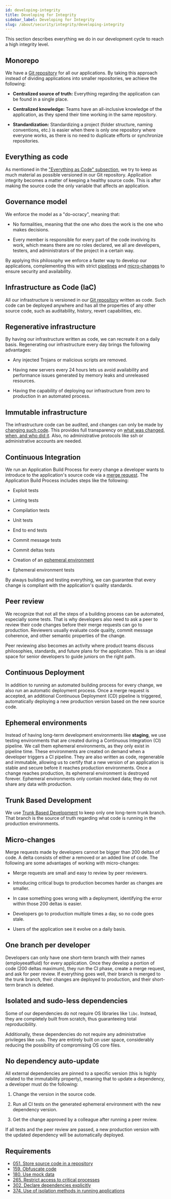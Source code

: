 ```yaml
---
id: developing-integrity
title: Developing for Integrity
sidebar_label: Developing for Integrity
slug: /about/security/integrity/developing-integrity
---
```


This section describes everything we do
in our development cycle
to reach a high integrity level.

## Monorepo

We have a [Git repository](https://gitlab.com/fluidattacks/universe)
for all our applications.
By taking this approach
instead of dividing applications
into smaller repositories,
we achieve the following:

- **Centralized source of truth:**
  Everything regarding the application
  can be found in a single place.

- **Centralized knowledge:**
  Teams have an all-inclusive knowledge
  of the application,
  as they spend their time working
  in the same repository.

- **Standardization:**
  Standardizing a project
  (folder structure, naming conventions, etc.)
  is easier when there is only one repository
  where everyone works,
  as there is no need to duplicate efforts
  or synchronize repositories.

## Everything as code

As mentioned in the
["Everything as Code" subsection](../non-repudiation/everything-as-code),
we try to keep as much material as possible
versioned in our Git repository.
Application integrity becomes a matter of keeping a healthy source code.
This is after making the source code
the only variable that affects an application.

## Governance model

We enforce the model as a "do-ocracy", meaning that:

- No formalities, meaning that the one who does the work is the one who makes
  decisions.

- Every member is responsible for every part of the code involving its work,
  which means there are no roles declared, we all are developers, testers,
  and administrators of the project in a certain way.

By applying this philosophy we enforce a faster way to develop
our applications, complementing this with strict
[pipelines](#continuous-deployment) and [micro-changes](#micro-changes)
to ensure security and availability.

## Infrastructure as Code (IaC)

All our infrastructure is versioned
in our [Git repository](https://gitlab.com/fluidattacks/universe)
written as code.
Such code can be deployed anywhere
and has all the properties of any other source code,
such as auditability, history,
revert capabilities, etc.

## Regenerative infrastructure

By having our infrastructure written as code,
we can recreate it on a daily basis.
Regenerating our infrastructure every day
brings the following advantages:

- Any injected Trojans
  or malicious scripts are removed.

- Having new servers every 24 hours
  lets us avoid availability and performance issues
  generated by memory leaks
  and unreleased resources.

- Having the capability of deploying our infrastructure
  from zero to production
  in an automated process.

## Immutable infrastructure

The infrastructure code can be audited,
and changes can only be made
by [changing such code](/criteria/requirements/265).
This provides full transparency on
[what was changed, when, and who did it](/criteria/requirements/046).
Also,
no administrative protocols like ssh
or administrative accounts are needed.

## Continuous Integration

We run an Application Build Process
for every change a developer wants to introduce
to the application's source code via a
[merge request](https://docs.gitlab.com/ee/user/project/merge_requests/).
The Application Build Process
includes steps like the following:

- Exploit tests

- Linting tests

- Compilation tests

- Unit tests

- End to end tests

- Commit message tests

- Commit deltas tests

- Creation of an
  [ephemeral environment](#ephemeral-environments)

- Ephemeral environment tests

By always building and testing everything,
we can guarantee that every change is compliant
with the application's quality standards.

## Peer review

We recognize that
not all the steps of a building process
can be automated,
especially some tests.
That is why developers also need to ask
a peer to review their code changes
before their merge requests can go to production.
Reviewers usually evaluate code quality,
commit message coherence,
and other semantic properties of the change.

Peer reviewing also becomes an activity
where product teams discuss philosophies,
standards,
and future plans for the application.
This is an ideal space for senior developers
to guide juniors on the right path.

## Continuous Deployment

In addition to running an automated building process
for every change,
we also run an automatic deployment process.
Once a merge request is accepted,
an additional Continuous Deployment (CD) pipeline is triggered,
automatically deploying a new production version
based on the new source code.

## Ephemeral environments

Instead of having long-term development environments
like **staging**,
we use testing environments
that are created during a Continuous Integration (CI) pipeline.
We call them ephemeral environments,
as they only exist in pipeline time.
These environments are created on demand
when a developer triggers a CI pipeline.
They are also written as code,
regenerable and immutable,
allowing us to certify
that a new version of an application is stable
and secure before it reaches production environments.
Once a change reaches production,
its ephemeral environment is destroyed forever.
Ephemeral environments only contain mocked data;
they do not share any data with production.

## Trunk Based Development

We use [Trunk Based Development](https://trunkbaseddevelopment.com/)
to keep only one long-term trunk branch.
That branch is the source of truth
regarding what code is running
in the production environments.

## Micro-changes

Merge requests made by developers
cannot be bigger than 200 deltas of code.
A delta consists of
either a removed or an added line of code.
The following are some advantages
of working with micro-changes:

- Merge requests are small
  and easy to review by peer reviewers.

- Introducing critical bugs to production
  becomes harder as changes are smaller.

- In case something goes wrong with a deployment,
  identifying the error within those 200 deltas is easier.

- Developers go to production multiple times a day,
  so no code goes stale.

- Users of the application
  see it evolve on a daily basis.

## One branch per developer

Developers can only have one short-term branch
with their names (employeeatfluid)
for every application.
Once they develop a portion of code
(200 deltas maximum),
they run the CI phase,
create a merge request,
and ask for peer review.
If everything goes well,
their branch is merged to the trunk branch,
their changes are deployed to production,
and their short-term branch is deleted.

## Isolated and sudo-less dependencies

Some of our dependencies
do not require OS libraries like `libc`.
Instead,
they are completely built from scratch,
thus guaranteeing total reproducibility.

Additionally,
these dependencies do not require
any administrative privileges like `sudo`.
They are entirely built on user space,
considerably reducing the possibility
of compromising OS core files.

## No dependency auto-update

All external dependencies are pinned
to a specific version
(this is highly related
to the immutability property),
meaning that to update a dependency,
a developer must do the following:

1. Change the version in the source code.

1. Run all CI tests on the generated ephemeral environment
  with the new dependency version.

1. Get the change approved by a colleague
  after running a peer review.

If all tests and the peer review are passed,
a new production version with the updated dependency
will be automatically deployed.

## Requirements

- [051. Store source code in a repository](/criteria/requirements/051)
- [159. Obfuscate code](/criteria/requirements/159)
- [180. Use mock data](/criteria/requirements/180)
- [265. Restrict access to critical processes](/criteria/requirements/265)
- [302. Declare dependencies explicitly](/criteria/requirements/302)
- [374. Use of isolation methods in running applications](/criteria/requirements/374)
